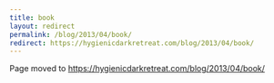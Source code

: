 ```yaml
---
title: book
layout: redirect
permalink: /blog/2013/04/book/
redirect: https://hygienicdarkretreat.com/blog/2013/04/book/
---
```


Page moved to <https://hygienicdarkretreat.com/blog/2013/04/book/>

